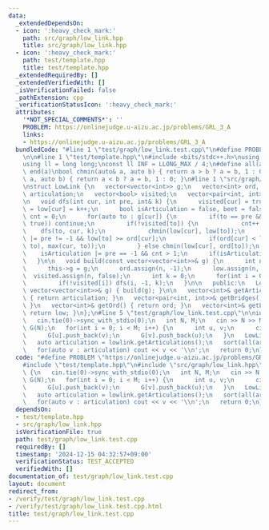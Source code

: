 ```yaml
---
data:
  _extendedDependsOn:
  - icon: ':heavy_check_mark:'
    path: src/graph/low_link.hpp
    title: src/graph/low_link.hpp
  - icon: ':heavy_check_mark:'
    path: test/template.hpp
    title: test/template.hpp
  _extendedRequiredBy: []
  _extendedVerifiedWith: []
  _isVerificationFailed: false
  _pathExtension: cpp
  _verificationStatusIcon: ':heavy_check_mark:'
  attributes:
    '*NOT_SPECIAL_COMMENTS*': ''
    PROBLEM: https://onlinejudge.u-aizu.ac.jp/problems/GRL_3_A
    links:
    - https://onlinejudge.u-aizu.ac.jp/problems/GRL_3_A
  bundledCode: "#line 1 \"test/graph/low_link.test.cpp\"\n#define PROBLEM \"https://onlinejudge.u-aizu.ac.jp/problems/GRL_3_A\"\
    \n\n#line 1 \"test/template.hpp\"\n#include <bits/stdc++.h>\nusing namespace std;\n\
    using ll = long long;\nconst ll INF = LLONG_MAX / 4;\n#define all(a) begin(a),\
    \ end(a)\nbool chmin(auto& a, auto b) { return a > b ? a = b, 1 : 0; }\nbool chmax(auto&\
    \ a, auto b) { return a < b ? a = b, 1 : 0; }\n#line 1 \"src/graph/low_link.hpp\"\
    \nstruct LowLink {\n   vector<vector<int>> g;\n   vector<int> ord, low;\n   vector<int>\
    \ articulation;\n   vector<bool> visited;\n   vector<pair<int, int>> bridge;\n\
    \n   void dfs(int cur, int pre, int& k) {\n      visited[cur] = true;\n      ord[cur]\
    \ = low[cur] = k++;\n      bool isArticulation = false, beet = false;\n      int\
    \ cnt = 0;\n      for(auto to : g[cur]) {\n         if(to == pre && !exchange(beet,\
    \ true)) continue;\n         if(!visited[to]) {\n            cnt++;\n        \
    \    dfs(to, cur, k);\n            chmin(low[cur], low[to]);\n            isArticulation\
    \ |= pre != -1 && low[to] >= ord[cur];\n            if(ord[cur] < low[to]) bridge.emplace_back(min(cur,\
    \ to), max(cur, to));\n         } else chmin(low[cur], ord[to]);\n      }\n  \
    \    isArticulation |= pre == -1 && cnt > 1;\n      if(isArticulation) articulation.push_back(cur);\n\
    \   }\n\n   void build(const vector<vector<int>>& g) {\n      int n = g.size();\n\
    \      this->g = g;\n      ord.assign(n, -1);\n      low.assign(n, -1);\n    \
    \  visited.assign(n, false);\n      int k = 0;\n      for(int i = 0; i < n; i++)\n\
    \         if(!visited[i]) dfs(i, -1, k);\n   }\n\n   public:\n   LowLink(const\
    \ vector<vector<int>>& g) { build(g); }\n\n   vector<int>& getArticulations()\
    \ { return articulation; }\n   vector<pair<int, int>>& getBridges() { return bridge;\
    \ }\n   vector<int>& getOrd() { return ord; }\n   vector<int>& getLowlink() {\
    \ return low; }\n};\n#line 5 \"test/graph/low_link.test.cpp\"\n\nint main() {\n\
    \   cin.tie(0)->sync_with_stdio(0);\n   int N, M;\n   cin >> N >> M;\n   vector<vector<int>>\
    \ G(N);\n   for(int i = 0; i < M; i++) {\n      int u, v;\n      cin >> u >> v;\n\
    \      G[u].push_back(v);\n      G[v].push_back(u);\n   }\n   LowLink lowlink(G);\n\
    \   auto articulation = lowlink.getArticulations();\n   sort(all(articulation));\n\
    \   for(auto v : articulation) cout << v << '\\n';\n   return 0;\n}\n"
  code: "#define PROBLEM \"https://onlinejudge.u-aizu.ac.jp/problems/GRL_3_A\"\n\n\
    #include \"test/template.hpp\"\n#include \"src/graph/low_link.hpp\"\n\nint main()\
    \ {\n   cin.tie(0)->sync_with_stdio(0);\n   int N, M;\n   cin >> N >> M;\n   vector<vector<int>>\
    \ G(N);\n   for(int i = 0; i < M; i++) {\n      int u, v;\n      cin >> u >> v;\n\
    \      G[u].push_back(v);\n      G[v].push_back(u);\n   }\n   LowLink lowlink(G);\n\
    \   auto articulation = lowlink.getArticulations();\n   sort(all(articulation));\n\
    \   for(auto v : articulation) cout << v << '\\n';\n   return 0;\n}"
  dependsOn:
  - test/template.hpp
  - src/graph/low_link.hpp
  isVerificationFile: true
  path: test/graph/low_link.test.cpp
  requiredBy: []
  timestamp: '2024-12-15 04:32:57+09:00'
  verificationStatus: TEST_ACCEPTED
  verifiedWith: []
documentation_of: test/graph/low_link.test.cpp
layout: document
redirect_from:
- /verify/test/graph/low_link.test.cpp
- /verify/test/graph/low_link.test.cpp.html
title: test/graph/low_link.test.cpp
---
```

